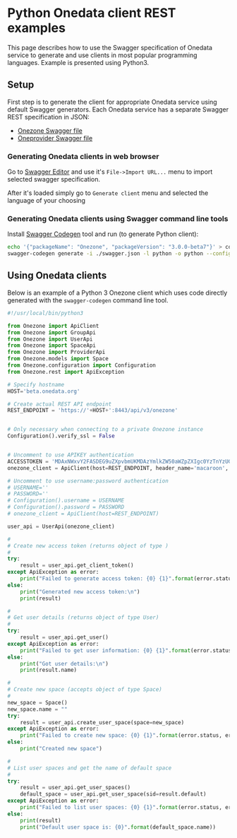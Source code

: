 # Python Onedata client REST examples
This page describes how to use the Swagger specification of Onedata service to generate and use clients in most popular programming languages. Example is presented using Python3.

## Setup
First step is to generate the client for appropriate Onedata service using default Swagger generators. Each Onedata service has a separate Swagger REST specification in JSON:
* [Onezone Swagger file](../../swagger/onezone/swagger.json)
* [Oneprovider Swagger file](../../swagger/oneprovider/swagger.json)

### Generating Onedata clients in web browser

Go to [Swagger Editor](http://editor.swagger.io/) and use it's `File->Import URL...` menu to import selected swagger specification.

After it's loaded simply go to `Generate client` menu and selected the language of your choosing

### Generating Onedata clients using Swagger command line tools

Install [Swagger Codegen](https://github.com/swagger-api/swagger-codegen) tool and run (to generate Python client):
```bash
echo '{"packageName": "Onezone", "packageVersion": "3.0.0-beta7"}' > config-python.json
swagger-codegen generate -i ./swagger.json -l python -o python --config config-python.json
```

## Using Onedata clients
Below is an example of a Python 3 Onezone client which uses code directly generated with the `swagger-codegen` command line tool.

```python
#!/usr/local/bin/python3

from Onezone import ApiClient
from Onezone import GroupApi
from Onezone import UserApi
from Onezone import SpaceApi
from Onezone import ProviderApi
from Onezone.models import Space
from Onezone.configuration import Configuration
from Onezone.rest import ApiException

# Specify hostname
HOST='beta.onedata.org'

# Create actual REST API endpoint
REST_ENDPOINT = 'https://'+HOST+':8443/api/v3/onezone'


# Only necessary when connecting to a private Onezone instance
Configuration().verify_ssl = False


# Uncomment to use APIKEY authentication
ACCESSTOKEN = 'MDAxNWxvY2FASDEG9uZXpvbmUKMDAzYmlkZW50aWZpZXIgc0YzTnYzUGdNdURxUWgtZEU5eU1PMVpqZEs4TXpheXc0SWRtVWhnUmVFbwowMDFhY2lkIHRpbWUgPCAxNDk3MDE4NjgyCjAwMmZzaWduYXR1cmUgccFjygoeDwuyKXa71ZzfJggJOjbObbSo_0fHc83THHcK'
onezone_client = ApiClient(host=REST_ENDPOINT, header_name='macaroon', header_value=ACCESSTOKEN)

# Uncomment to use username:password authentication
# USERNAME=''
# PASSWORD=''
# Configuration().username = USERNAME
# Configuration().password = PASSWORD
# onezone_client = ApiClient(host=REST_ENDPOINT)

user_api = UserApi(onezone_client)

#
# Create new access token (returns object of type )
#
try:
    result = user_api.get_client_token()
except ApiException as error:
    print("Failed to generate access token: {0} {1}".format(error.status, error.reason))
else:
    print("Generated new access token:\n")
    print(result)

#
# Get user details (returns object of type User)
#
try:
    result = user_api.get_user()
except ApiException as error:
    print("Failed to get user information: {0} {1}".format(error.status, error.reason))
else:
    print("Got user details:\n")
    print(result.name)

#
# Create new space (accepts object of type Space)
#
new_space = Space()
new_space.name = ""
try:
    result = user_api.create_user_space(space=new_space)
except ApiException as error:
    print("Failed to create new space: {0} {1}".format(error.status, error.reason))
else:
    print("Created new space")

#
# List user spaces and get the name of default space
#
try:
    result = user_api.get_user_spaces()
    default_space = user_api.get_user_space(sid=result.default)
except ApiException as error:
    print("Failed to list user spaces: {0} {1}".format(error.status, error.reason))
else:
    print(result)
    print("Default user space is: {0}".format(default_space.name))
```
